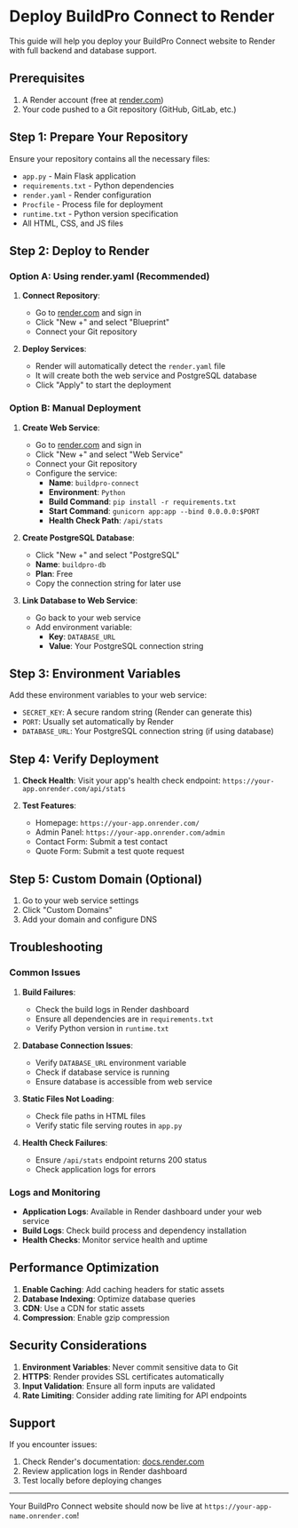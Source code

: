 # Deploy BuildPro Connect to Render

This guide will help you deploy your BuildPro Connect website to Render with full backend and database support.

## Prerequisites

1. A Render account (free at [render.com](https://render.com))
2. Your code pushed to a Git repository (GitHub, GitLab, etc.)

## Step 1: Prepare Your Repository

Ensure your repository contains all the necessary files:
- `app.py` - Main Flask application
- `requirements.txt` - Python dependencies
- `render.yaml` - Render configuration
- `Procfile` - Process file for deployment
- `runtime.txt` - Python version specification
- All HTML, CSS, and JS files

## Step 2: Deploy to Render

### Option A: Using render.yaml (Recommended)

1. **Connect Repository**: 
   - Go to [render.com](https://render.com) and sign in
   - Click "New +" and select "Blueprint"
   - Connect your Git repository

2. **Deploy Services**:
   - Render will automatically detect the `render.yaml` file
   - It will create both the web service and PostgreSQL database
   - Click "Apply" to start the deployment

### Option B: Manual Deployment

1. **Create Web Service**:
   - Go to [render.com](https://render.com) and sign in
   - Click "New +" and select "Web Service"
   - Connect your Git repository
   - Configure the service:
     - **Name**: `buildpro-connect`
     - **Environment**: `Python`
     - **Build Command**: `pip install -r requirements.txt`
     - **Start Command**: `gunicorn app:app --bind 0.0.0.0:$PORT`
     - **Health Check Path**: `/api/stats`

2. **Create PostgreSQL Database**:
   - Click "New +" and select "PostgreSQL"
   - **Name**: `buildpro-db`
   - **Plan**: Free
   - Copy the connection string for later use

3. **Link Database to Web Service**:
   - Go back to your web service
   - Add environment variable:
     - **Key**: `DATABASE_URL`
     - **Value**: Your PostgreSQL connection string

## Step 3: Environment Variables

Add these environment variables to your web service:

- `SECRET_KEY`: A secure random string (Render can generate this)
- `PORT`: Usually set automatically by Render
- `DATABASE_URL`: Your PostgreSQL connection string (if using database)

## Step 4: Verify Deployment

1. **Check Health**: Visit your app's health check endpoint: `https://your-app.onrender.com/api/stats`

2. **Test Features**:
   - Homepage: `https://your-app.onrender.com/`
   - Admin Panel: `https://your-app.onrender.com/admin`
   - Contact Form: Submit a test contact
   - Quote Form: Submit a test quote request

## Step 5: Custom Domain (Optional)

1. Go to your web service settings
2. Click "Custom Domains"
3. Add your domain and configure DNS

## Troubleshooting

### Common Issues

1. **Build Failures**:
   - Check the build logs in Render dashboard
   - Ensure all dependencies are in `requirements.txt`
   - Verify Python version in `runtime.txt`

2. **Database Connection Issues**:
   - Verify `DATABASE_URL` environment variable
   - Check if database service is running
   - Ensure database is accessible from web service

3. **Static Files Not Loading**:
   - Check file paths in HTML files
   - Verify static file serving routes in `app.py`

4. **Health Check Failures**:
   - Ensure `/api/stats` endpoint returns 200 status
   - Check application logs for errors

### Logs and Monitoring

- **Application Logs**: Available in Render dashboard under your web service
- **Build Logs**: Check build process and dependency installation
- **Health Checks**: Monitor service health and uptime

## Performance Optimization

1. **Enable Caching**: Add caching headers for static assets
2. **Database Indexing**: Optimize database queries
3. **CDN**: Use a CDN for static assets
4. **Compression**: Enable gzip compression

## Security Considerations

1. **Environment Variables**: Never commit sensitive data to Git
2. **HTTPS**: Render provides SSL certificates automatically
3. **Input Validation**: Ensure all form inputs are validated
4. **Rate Limiting**: Consider adding rate limiting for API endpoints

## Support

If you encounter issues:
1. Check Render's documentation: [docs.render.com](https://docs.render.com)
2. Review application logs in Render dashboard
3. Test locally before deploying changes

---

Your BuildPro Connect website should now be live at `https://your-app-name.onrender.com`! 